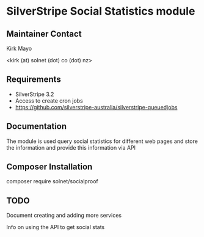 # SilverStripe Social Statistics module


## Maintainer Contact

Kirk Mayo

<kirk (at) solnet (dot) co (dot) nz>

## Requirements

* SilverStripe 3.2
* Access to create cron jobs
* https://github.com/silverstripe-australia/silverstripe-queuedjobs

## Documentation

The module is used query social statistics for different web pages and store the information
and provide this information via API

## Composer Installation

  composer require solnet/socialproof

## TODO

Document creating and adding more services

Info on using the API to get social stats
